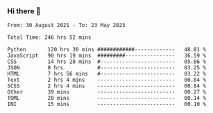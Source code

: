 ### Hi there 👋

<!--
**dominoto/dominoto** is a ✨ _special_ ✨ repository because its `README.md` (this file) appears on your GitHub profile.

Here are some ideas to get you started:

- 🔭 I’m currently working on ...
- 🌱 I’m currently learning ...
- 👯 I’m looking to collaborate on ...
- 🤔 I’m looking for help with ...
- 💬 Ask me about ...
- 📫 How to reach me: ...
- 😄 Pronouns: ...
- ⚡ Fun fact: ...
-->
<!--START_SECTION:waka-->

```text
From: 30 August 2021 - To: 23 May 2023

Total Time: 246 hrs 52 mins

Python       120 hrs 30 mins ############-------------   48.81 %
JavaScript   90 hrs 19 mins  #########----------------   36.59 %
CSS          14 hrs 28 mins  #------------------------   05.86 %
JSON         8 hrs           #------------------------   03.25 %
HTML         7 hrs 56 mins   #------------------------   03.22 %
Text         2 hrs 4 mins    -------------------------   00.84 %
SCSS         2 hrs 4 mins    -------------------------   00.84 %
Other        39 mins         -------------------------   00.27 %
TOML         20 mins         -------------------------   00.14 %
INI          15 mins         -------------------------   00.10 %
```

<!--END_SECTION:waka-->

